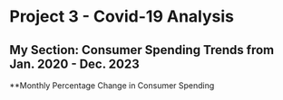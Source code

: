 # Project 3 - Covid-19 Analysis
## My Section: Consumer Spending Trends from Jan. 2020 - Dec. 2023

**Monthly Percentage Change in Consumer Spending 
